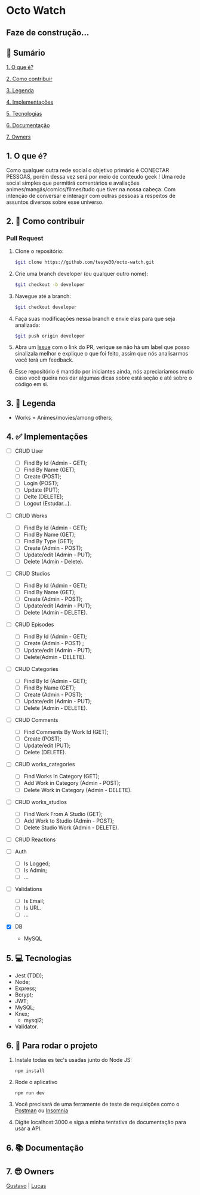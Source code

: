 # Octo Watch

## Faze de construção...
## 📕 Sumário
[1. O que é?](https://github.com/tesye30/octo-watch#1--o-que-%C3%A9)

[2. Como contribuir](https://github.com/tesye30/octo-watch#2-como-contribuir)

[3. Legenda](https://github.com/tesye30/octo-watch#3--legenda)

[4. Implementações](https://github.com/tesye30/octo-watch#4--implementa%C3%A7%C3%B5es)

[5. Tecnologias](https://github.com/tesye30/octo-watch#5--tecnologias)

[6. Documentação](https://github.com/tesye30/octo-watch#6--documenta%C3%A7%C3%A3o)

[7. Owners](https://github.com/tesye30/octo-watch#7--owners)

## 1. O que é?
Como qualquer outra rede social o objetivo primário é CONECTAR PESSOAS, porém dessa vez será por meio de conteudo geek !
Uma rede social simples que permitirá comentários e avaliações animes/mangás/comics/filmes/tudo que tiver na nossa cabeça. Com intenção de conversar e interagir com outras pessoas a respeitos de assuntos diversos sobre esse universo.

## 2. 🤔 Como contribuir
### Pull Request
1. Clone o repositório:
    ```sh
    $git clone https://github.com/tesye30/octo-watch.git
    ```

2. Crie uma branch developer (ou qualquer outro nome):
    ```sh
    $git checkout -b developer
    ```

3. Navegue até a branch:
    ```sh
    $git checkout developer
    ```

4. Faça suas modificações nessa branch e envie elas para que seja analizada:
    ```sh
    $git push origin developer
    ```

5. Abra um [Issue](https://github.com/tesye30/octo-watch/issues) com o link do PR, verique se não há um label que posso sinalizala melhor e explique o que foi feito, assim que nós analisarmos você terá um feedback.

6. Esse repositório é mantido por iniciantes ainda, nós apreciariamos mutio caso você queira nos dar algumas dicas sobre está seção e até sobre o código em si.

## 3. 📖 Legenda
- Works = Animes/movies/among others;

## 4. ✅ Implementações
- [ ] CRUD User
    - [ ] Find By Id (Admin - GET);
    - [ ] Find By Name (GET);
    - [ ] Create (POST);
    - [ ] Login (POST);
    - [ ] Update (PUT);
    - [ ] Delte (DELETE);
    - [ ] Logout (Estudar...).

- [ ] CRUD Works
    - [ ] Find By Id (Admin - GET);
    - [ ] Find By Name (GET);
    - [ ] Find By Type (GET);
    - [ ] Create (Admin - POST);
    - [ ] Update/edit (Admin - PUT);
    - [ ] Delete (Admin - Delete).

- [ ] CRUD Studios
    - [ ] Find By Id (Admin - GET);
    - [ ] Find By Name (GET);
    - [ ] Create (Admin - POST);
    - [ ] Update/edit (Admin - PUT);
    - [ ] Delete (Admin - DELETE).

- [ ] CRUD Episodes
    - [ ] Find By Id (Admin - GET);
    - [ ] Create (Admin - POST) ;
    - [ ] Update/edit (Admin - PUT);
    - [ ] Delete(Admin - DELETE).

- [ ] CRUD Categories
    - [ ] Find By Id (Admin - GET);
    - [ ] Find By Name (GET);
    - [ ] Create (Admin - POST);
    - [ ] Update/edit (Admin - PUT);
    - [ ] Delete (Admin - DELETE).

- [ ] CRUD Comments
    - [ ] Find Comments By Work Id (GET);
    - [ ] Create (POST);
    - [ ] Update/edit (PUT);
    - [ ] Delete (DELETE).

- [ ] CRUD works_categories
    - [ ] Find Works In Category (GET);
    - [ ] Add Work in Category (Admin - POST);
    - [ ] Delete Work in Category (Admin - DELETE).

- [ ] CRUD works_studios
    - [ ] Find Work From A Studio (GET);
    - [ ] Add Work to Studio (Admin - POST);
    - [ ] Delete Studio Work (Admin - DELETE).

- [ ] CRUD Reactions

- [ ] Auth
    - [ ] Is Logged;
    - [ ] Is Admin;
    - [ ] ...

- [ ] Validations
    - [ ] Is Email;
    - [ ] Is URL.
    - [ ] ...

- [x] DB
    - MySQL
    
## 5. 💻 Tecnologias
* Jest (TDD);
* Node;
* Express;
* Bcrypt;
* JWT;
* MySQL;
* Knex;
    * mysql2;
* Validator.

## 6. 🎉 Para rodar o projeto
1. Instale todas es tec's usadas junto do Node JS:

    ```
    npm install
    ```
2. Rode o aplicativo

    ```
    npm run dev
    ```
3. Você precisará de uma ferramente de teste de requisições como o [Postman](https://www.postman.com/) ou [Insomnia](https://insomnia.rest/)
4. Digite localhost:3000 e siga a minha tentativa de documentação para usar a API.

## 6. 📚 Documentação

## 7. 😎 Owners
[Gustavo](https://github.com/GustavoGomesDias) | [Lucas](https://github.com/tesye30)
